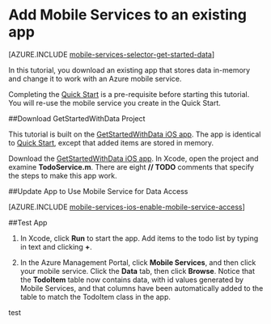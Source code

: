 <properties
	pageTitle="Add Mobile Services to an existing app (iOS) | Microsoft Azure"
	description="Learn how to get started using Mobile Services to leverage data in your iOS app."
	services="mobile-services"
	documentationCenter="ios"
	authors="krisragh"
	manager="dwrede"
	editor=""/>

<tags
	ms.service="mobile-services"
	ms.workload="mobile"
	ms.tgt_pltfrm="mobile-ios"
	ms.devlang="objective-c"
	ms.topic="article"
	ms.date="07/01/2015"
	ms.author="krisragh"/>

# Add Mobile Services to an existing app

[AZURE.INCLUDE [mobile-services-selector-get-started-data](../../includes/mobile-services-selector-get-started-data.md)]

In this tutorial, you download an existing app that stores data in-memory and change it to work with an Azure mobile service.

Completing the [Quick Start] is a pre-requisite before starting this tutorial. You will re-use the mobile service you create in the Quick Start.

##<a name="download-app"></a>Download GetStartedWithData Project

This tutorial is built on the [GetStartedWithData iOS app]. The app is identical to [Quick Start], except that added items are stored in memory.

Download the [GetStartedWithData iOS app]. In Xcode, open the project and examine **TodoService.m**. There are eight **// TODO** comments that specify the steps to make this app work.

##<a name="update-app"></a>Update App to Use Mobile Service for Data Access

[AZURE.INCLUDE [mobile-services-ios-enable-mobile-service-access](../../includes/mobile-services-ios-enable-mobile-service-access.md)]

##<a name="test-app"></a>Test App

1. In Xcode, click **Run** to start the app. Add items to the todo list by typing in text and clicking **+**.

2. In the Azure Management Portal, click **Mobile Services**, and then click your mobile service. Click the **Data** tab, then click **Browse**. Notice that the **TodoItem** table now contains data, with id values generated by Mobile Services, and that columns have been automatically added to the table to match the TodoItem class in the app.

<!-- Anchors. -->
[Download the iOS app project]: #download-app
[Create the mobile service]: #create-service
[Add a data table for storage]: #add-table
[Update the app to use Mobile Services]: #update-app
[Test the app against Mobile Services]: #test-app
[Next Steps]:#next-steps

<!-- Images. -->
[0]: ./media/mobile-services-ios-get-started-data/mobile-quickstart-startup-ios.png







[8]: ./media/mobile-services-ios-get-started-data/mobile-dashboard-tab.png
[9]: ./media/mobile-services-ios-get-started-data/mobile-todoitem-data-browse.png



<!-- URLs. -->
[Validate and modify data with scripts]: /develop/mobile/tutorials/validate-modify-and-augment-data-dotnet
[Get started with Mobile Services]: /develop/mobile/tutorials/get-started-ios
[Get started with data]: /develop/mobile/tutorials/get-started-with-data-ios
[Get started with authentication]: /develop/mobile/tutorials/get-started-with-users-ios
[Get started with push notifications]: /develop/mobile/tutorials/get-started-with-push-ios

[Azure Management Portal]: https://manage.windowsazure.com/
[Management Portal]: https://manage.windowsazure.com/
[Install Xcode]: https://go.microsoft.com/fwLink/p/?LinkID=266532
[Mobile Services iOS SDK]: https://go.microsoft.com/fwLink/p/?LinkID=266533
[GitHub]:  http://go.microsoft.com/fwlink/p/?LinkId=268622
[GitHub repo]: http://go.microsoft.com/fwlink/p/?LinkId=268784


[Quick Start]: ../mobile-services-javascript-backend-ios-get-started.md
[GetStartedWithData iOS app]: http://go.microsoft.com/fwlink/p/?LinkId=268622

test
